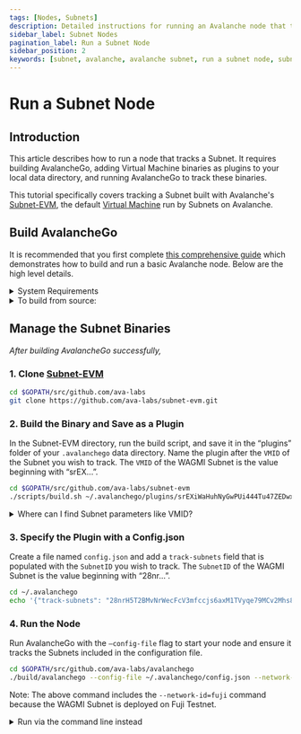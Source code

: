 ```yaml
---
tags: [Nodes, Subnets]
description: Detailed instructions for running an Avalanche node that tracks a Subnet.
sidebar_label: Subnet Nodes
pagination_label: Run a Subnet Node 
sidebar_position: 2
keywords: [subnet, avalanche, avalanche subnet, run a subnet node, subnet node, track subnet, virtual machine, binary]
---
```

# Run a Subnet Node

## Introduction

This article describes how to run a node that tracks a Subnet. It requires building AvalancheGo, adding
Virtual Machine binaries as plugins to your local data directory, and running AvalancheGo to track these
binaries. 

This tutorial specifically covers tracking a Subnet built with Avalanche's 
[Subnet-EVM](https://github.com/ava-labs/subnet-evm), the default [Virtual Machine](/learn/avalanche/virtual-machines.md)
run by Subnets on Avalanche.

## Build AvalancheGo

It is recommended that you first complete [this comprehensive guide](/nodes/run/node-manually.md) 
which demonstrates how to build and run a basic Avalanche node. Below are the high level details.

<details><summary>System Requirements</summary>
<p>

- CPU: Equivalent of 8 AWS vCPU
- RAM: 16 GiB
- Storage: 1 TiB SSD
- OS: Ubuntu 20.04 or MacOS &gt;= 12

Note that as network usage increases, hardware requirements may
change.
</p></details>

<details><summary>To build from source:</summary>
<p>

1. Install [gcc](https://gcc.gnu.org/)
2. Install [go](https://go.dev/)

3. Set the [$GOPATH](https://github.com/golang/go/wiki/SettingGOPATH)

4. Create a directory in your `$GOPATH`

```bash
mkdir -p $GOPATH/src/github.com/ava-labs
``` 

5. Clone AvalancheGo

In the `$GOPATH`, clone [AvalancheGo](https://github.com/ava-labs/avalanchego), 
the consensus engine and node implementation that is the core of the Avalanche
Network.

```bash
cd $GOPATH/src/github.com/ava-labs
git clone https://github.com/ava-labs/avalanchego.git
``` 

6. Run the Build Script

From the `avalanchego` directory, run the build script

```bash
cd $GOPATH/src/github.com/ava-labs/avalanchego
./scripts/build.sh
``` 

</p></details>

## Manage the Subnet Binaries

_After building AvalancheGo successfully,_

### 1. Clone [Subnet-EVM](https://github.com/ava-labs/subnet-evm)

```bash
cd $GOPATH/src/github.com/ava-labs
git clone https://github.com/ava-labs/subnet-evm.git
```

### 2. Build the Binary and Save as a Plugin

In the Subnet-EVM directory, run the build script, and save it in the “plugins” folder of your 
`.avalanchego` data directory. Name the plugin after the `VMID` of the Subnet you wish to track. 
The `VMID` of the WAGMI Subnet is the value beginning with “srEX...”.

```bash
cd $GOPATH/src/github.com/ava-labs/subnet-evm
./scripts/build.sh ~/.avalanchego/plugins/srEXiWaHuhNyGwPUi444Tu47ZEDwxTWrbQiuD7FmgSAQ6X7Dy
```

<details><summary>Where can I find Subnet parameters like VMID?</summary>
<p>
VMID, Subnet ID, ChainID, and all other parameters can be found in the "Chain Info" 
section of the Subnet Explorer. 

- [Avalanche Mainnet](https://subnets.avax.network/c-chain)
- [Fuji Testnet](https://subnets-test.avax.network/wagmi)

</p></details>
<!-- markdownlint-disable MD029 -->

### 3. Specify the Plugin with a Config.json

Create a file named `config.json` and add a `track-subnets` field that is populated with the 
`SubnetID` you wish to track. The `SubnetID` of the WAGMI Subnet is the value beginning with 
“28nr...”.

```bash
cd ~/.avalanchego
echo '{"track-subnets": "28nrH5T2BMvNrWecFcV3mfccjs6axM1TVyqe79MCv2Mhs8kxiY"}' > config.json
```

### 4. Run the Node

Run AvalancheGo with the `—config-file` flag to start your node and ensure it tracks the Subnets
included in the configuration file.

```bash
cd $GOPATH/src/github.com/ava-labs/avalanchego
./build/avalanchego --config-file ~/.avalanchego/config.json --network-id=fuji
```

Note: The above command includes the `--network-id=fuji` command because the WAGMI Subnet is deployed
on Fuji Testnet. 

<details><summary>Run via the command line instead</summary>
<p>

If you would prefer to track Subnets using a command line flag, you can instead use the `--track-subnets`
flag. 

For example: 

```bash
./build/avalanchego --track-subnets 28nrH5T2BMvNrWecFcV3mfccjs6axM1TVyqe79MCv2Mhs8kxiY --network-id=fuji
```

</p></details>
<!-- markdownlint-enable MD029 -->